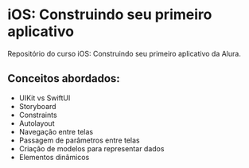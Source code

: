 # iOS: Construindo seu primeiro aplicativo

Repositório do curso iOS: Construindo seu primeiro aplicativo da Alura.

## Conceitos abordados:

-   UIKit vs SwiftUI
-   Storyboard
-   Constraints
-   Autolayout
-   Navegação entre telas
-   Passagem de parâmetros entre telas
-   Criação de modelos para representar dados
-   Elementos dinâmicos
